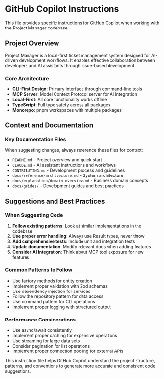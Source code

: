 # GitHub Copilot Instructions

This file provides specific instructions for GitHub Copilot when working with the Project Manager codebase.

## Project Overview

Project Manager is a local-first ticket management system designed for AI-driven development workflows. It enables effective collaboration between developers and AI assistants through issue-based development.

### Core Architecture

- **CLI-First Design**: Primary interface through command-line tools
- **MCP Server**: Model Context Protocol server for AI integration
- **Local-First**: All core functionality works offline
- **TypeScript**: Full type safety across all packages
- **Monorepo**: pnpm workspaces with multiple packages

## Context and Documentation

### Key Documentation Files

When suggesting changes, always reference these files for context:

- `README.md` - Project overview and quick start
- `CLAUDE.md` - AI assistant instructions and workflows
- `CONTRIBUTING.md` - Development process and guidelines
- `docs/reference/architecture.md` - System architecture
- `docs/explanation/domain-overview.md` - Business domain concepts
- `docs/guides/` - Development guides and best practices

## Suggestions and Best Practices

### When Suggesting Code

1. **Follow existing patterns**: Look at similar implementations in the codebase
2. **Use proper error handling**: Always use Result types, never throw
3. **Add comprehensive tests**: Include unit and integration tests
4. **Update documentation**: Modify relevant docs when adding features
5. **Consider AI integration**: Think about MCP tool exposure for new features

### Common Patterns to Follow

- Use factory methods for entity creation
- Implement proper validation with Zod schemas
- Use dependency injection for services
- Follow the repository pattern for data access
- Use command pattern for CLI operations
- Implement proper logging with structured output

### Performance Considerations

- Use async/await consistently
- Implement proper caching for expensive operations
- Use streaming for large data sets
- Consider pagination for list operations
- Implement proper connection pooling for external APIs

This instruction file helps GitHub Copilot understand the project structure, patterns, and conventions to generate more accurate and consistent code suggestions.
